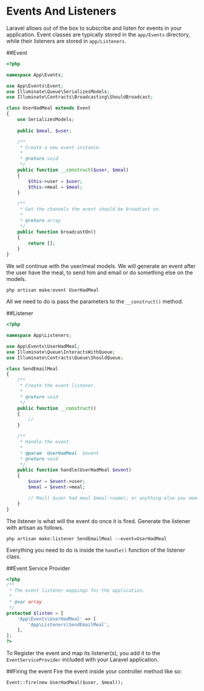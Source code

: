 # Events And Listeners

Laravel allows out of the box to subscribe and listen for events in your application. Event classes are typically stored in the `app/Events` directory, while their listeners are stored in `app/Listeners`.

##Event
```php
<?php

namespace App\Events;

use App\Events\Event;
use Illuminate\Queue\SerializesModels;
use Illuminate\Contracts\Broadcasting\ShouldBroadcast;

class UserHadMeal extends Event
{
    use SerializesModels;
    
    public $meal, $user;

    /**
     * Create a new event instance.
     *
     * @return void
     */
    public function __construct($user, $meal)
    {
        $this->user = $user;
        $this->meal = $meal;
    }

    /**
     * Get the channels the event should be broadcast on.
     *
     * @return array
     */
    public function broadcastOn()
    {
        return [];
    }
}

```

We will continue with the user/meal models. We will generate an event after the user have the meal, to send him and email or do something else on the models.

`php artisan make:event UserHadMeal`


All we need to do is pass the parameters to the `__construct()` method. 

##Listener
```php
<?php

namespace App\Listeners;

use App\Events\UserHadMeal; 
use Illuminate\Queue\InteractsWithQueue;
use Illuminate\Contracts\Queue\ShouldQueue;

class SendEmailMeal
{
    /**
     * Create the event listener.
     *
     * @return void
     */
    public function __construct()
    {
        //
    }

    /**
     * Handle the event.
     *
     * @param  UserHadMeal  $event
     * @return void
     */
    public function handle(UserHadMeal $event)
    {
        $user = $event->user;
        $meal = $event->meal;

        // Mail( $user had meal $meal->name); or anything else you need to do
    }
}
```

The listener is what will the event do once it is fired. Generate the listener with artisan as follows.

`php artisan make:listener SendEmailMeal --event=UserHadMeal`

Everything you need to do is inside the `handle()` function of the listener class.


##Event Service Provider 
```php
<?php
/**
 * The event listener mappings for the application.
 *
 * @var array
 */
protected $listen = [
    'App\Events\UserHadMeal' => [
        'App\Listeners\SendEmailMeal',
    ],
];
?>
```
To Register the event and map its listener(s), you add it to the `EventServiceProvider` included with your Laravel application.


##Firing the event
Fire the event inside your controller method like so: 

`Event::fire(new UserHadMeal($user, $meal));`
